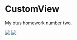 # CustomView
My otus homework number two.
 <p>
  <image src="pie_chart.png"> <image src="detail.png">
    </p>
